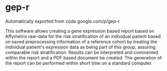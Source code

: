 # gep-r
Automatically exported from code.google.com/p/gep-r

This software allows creating a gene expression based report based on Affymetrix raw-data for the risk stratification of an individual patient based on saved preprocessing information of a reference cohort by treating the individual patient's expression data as being part of this group, assuring comparable risk stratification. Results can be interpreted and commented within the report and a PDF based document be created. The generation of the report can be performed within short time on a standard computer.
